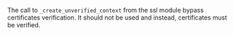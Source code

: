 The call to `_create_unverified_context` from the ssl module bypass certificates verification. It should not be used and instead, certificates must be verified.